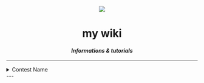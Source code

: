 
<p align="center">
	<img src="https://github.com/Saurav-Paul/My-Wiki/blob/master/logo.png" align="center" >
</p>

<h1 align="center">my wiki</h1>
<h4 align="center"><i>Informations & tutorials</i> </h4>

---

 <details>
  <summary>Contest Name</summary>
  <ul>
   <li> problem a </li>
   <li> problem b </li>  </Ul>
</details> 
---
